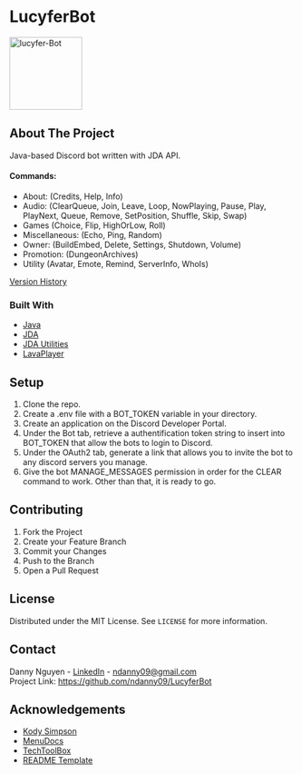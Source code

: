# LucyferBot
<img src="https://i.ibb.co/QNmmDqW/lucyfer-Bot.png" alt="lucyfer-Bot" width="128" height="128">

## About The Project
Java-based Discord bot written with JDA API.
#### Commands:
- About: (Credits, Help, Info)
- Audio: (ClearQueue, Join, Leave, Loop, NowPlaying, Pause, Play, PlayNext, Queue, Remove, SetPosition, Shuffle, Skip, Swap)
- Games (Choice, Flip, HighOrLow, Roll)
- Miscellaneous: (Echo, Ping, Random)
- Owner: (BuildEmbed, Delete, Settings, Shutdown, Volume)
- Promotion: (DungeonArchives)
- Utility (Avatar, Emote, Remind, ServerInfo, WhoIs)

[Version History](https://ndanny09.github.io/lucyferbot.html)
### Built With
* [Java](https://www.java.com/en/)
* [JDA](https://github.com/DV8FromTheWorld/JDA)
* [JDA Utilities](https://github.com/JDA-Applications/JDA-Utilities)
* [LavaPlayer](https://github.com/sedmelluq/lavaplayer)
## Setup
<ol>
  <li> Clone the repo. </li>
  <li> Create a .env file with a BOT_TOKEN variable in your directory. </li>
  <li> Create an application on the Discord Developer Portal. </li>
  <li> Under the Bot tab, retrieve a authentification token string to insert into BOT_TOKEN that allow the bots to login to Discord. </li>
  <li> Under the OAuth2 tab, generate a link that allows you to invite the bot to any discord servers you manage. </li>
  <li> Give the bot MANAGE_MESSAGES permission in order for the CLEAR command to work. Other than that, it is ready to go. </li>
</ol>

## Contributing
<ol>
  <li> Fork the Project </li>
  <li> Create your Feature Branch  </li>
  <li> Commit your Changes  </li>
  <li> Push to the Branch  </li>
  <li> Open a Pull Request </li>
</ol>

## License
Distributed under the MIT License. See `LICENSE` for more information.
## Contact
Danny Nguyen - [LinkedIn](https://www.linkedin.com/in/ndanny09/) - ndanny09@gmail.com <br>
Project Link: https://github.com/ndanny09/LucyferBot
## Acknowledgements
* [Kody Simpson](https://www.youtube.com/c/KodySimpson)
* [MenuDocs](https://www.youtube.com/c/MenuDocs)
* [TechToolBox](https://www.youtube.com/c/TechToolboxOfficial)
* [README Template](https://github.com/othneildrew/Best-README-Template#prerequisites)
